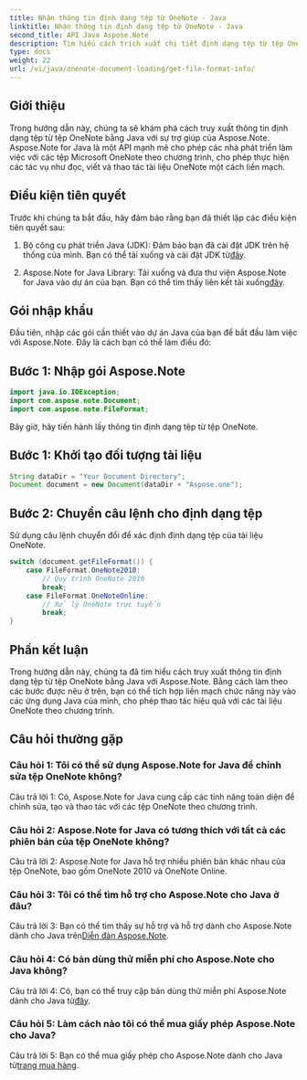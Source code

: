```yaml
---
title: Nhận thông tin định dạng tệp từ OneNote - Java
linktitle: Nhận thông tin định dạng tệp từ OneNote - Java
second_title: API Java Aspose.Note
description: Tìm hiểu cách trích xuất chi tiết định dạng tệp từ tệp OneNote trong Java bằng Aspose.Note. Nâng cao ứng dụng Java của bạn bằng cách làm theo hướng dẫn toàn diện này.
type: docs
weight: 22
url: /vi/java/onenote-document-loading/get-file-format-info/
---
```

## Giới thiệu

Trong hướng dẫn này, chúng ta sẽ khám phá cách truy xuất thông tin định dạng tệp từ tệp OneNote bằng Java với sự trợ giúp của Aspose.Note. Aspose.Note for Java là một API mạnh mẽ cho phép các nhà phát triển làm việc với các tệp Microsoft OneNote theo chương trình, cho phép thực hiện các tác vụ như đọc, viết và thao tác tài liệu OneNote một cách liền mạch.

## Điều kiện tiên quyết

Trước khi chúng ta bắt đầu, hãy đảm bảo rằng bạn đã thiết lập các điều kiện tiên quyết sau:

1.  Bộ công cụ phát triển Java (JDK): Đảm bảo bạn đã cài đặt JDK trên hệ thống của mình. Bạn có thể tải xuống và cài đặt JDK từ[đây](https://www.oracle.com/java/technologies/javase-jdk11-downloads.html).

2.  Aspose.Note for Java Library: Tải xuống và đưa thư viện Aspose.Note for Java vào dự án của bạn. Bạn có thể tìm thấy liên kết tải xuống[đây](https://releases.aspose.com/note/java/).

## Gói nhập khẩu

Đầu tiên, nhập các gói cần thiết vào dự án Java của bạn để bắt đầu làm việc với Aspose.Note. Đây là cách bạn có thể làm điều đó:

## Bước 1: Nhập gói Aspose.Note

```java
import java.io.IOException;
import com.aspose.note.Document;
import com.aspose.note.FileFormat;
```

Bây giờ, hãy tiến hành lấy thông tin định dạng tệp từ tệp OneNote.

## Bước 1: Khởi tạo đối tượng tài liệu

```java
String dataDir = "Your Document Directory";
Document document = new Document(dataDir + "Aspose.one");
```

## Bước 2: Chuyển câu lệnh cho định dạng tệp

Sử dụng câu lệnh chuyển đổi để xác định định dạng tệp của tài liệu OneNote.

```java
switch (document.getFileFormat()) {
    case FileFormat.OneNote2010:
        // Quy trình OneNote 2010
        break;
    case FileFormat.OneNoteOnline:
        // Xử lý OneNote trực tuyến
        break;
}
```

## Phần kết luận

Trong hướng dẫn này, chúng ta đã tìm hiểu cách truy xuất thông tin định dạng tệp từ tệp OneNote bằng Java với Aspose.Note. Bằng cách làm theo các bước được nêu ở trên, bạn có thể tích hợp liền mạch chức năng này vào các ứng dụng Java của mình, cho phép thao tác hiệu quả với các tài liệu OneNote theo chương trình.

## Câu hỏi thường gặp

### Câu hỏi 1: Tôi có thể sử dụng Aspose.Note for Java để chỉnh sửa tệp OneNote không?

Câu trả lời 1: Có, Aspose.Note for Java cung cấp các tính năng toàn diện để chỉnh sửa, tạo và thao tác với các tệp OneNote theo chương trình.

### Câu hỏi 2: Aspose.Note for Java có tương thích với tất cả các phiên bản của tệp OneNote không?

Câu trả lời 2: Aspose.Note for Java hỗ trợ nhiều phiên bản khác nhau của tệp OneNote, bao gồm OneNote 2010 và OneNote Online.

### Câu hỏi 3: Tôi có thể tìm hỗ trợ cho Aspose.Note cho Java ở đâu?

Câu trả lời 3: Bạn có thể tìm thấy sự hỗ trợ và hỗ trợ dành cho Aspose.Note dành cho Java trên[Diễn đàn Aspose.Note](https://forum.aspose.com/c/note/28).

### Câu hỏi 4: Có bản dùng thử miễn phí cho Aspose.Note cho Java không?

 Câu trả lời 4: Có, bạn có thể truy cập bản dùng thử miễn phí Aspose.Note dành cho Java từ[đây](https://releases.aspose.com/).

### Câu hỏi 5: Làm cách nào tôi có thể mua giấy phép Aspose.Note cho Java?

 Câu trả lời 5: Bạn có thể mua giấy phép cho Aspose.Note dành cho Java từ[trang mua hàng](https://purchase.aspose.com/buy).